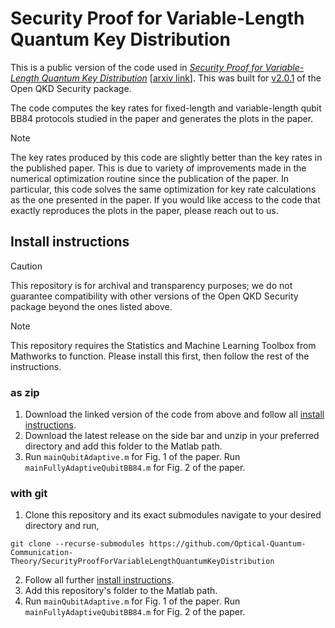 # Security Proof for Variable-Length Quantum Key Distribution

This is a public version of the code used in *[Security Proof for Variable-Length Quantum Key Distribution](https://journals.aps.org/prresearch/abstract/10.1103/PhysRevResearch.6.023002)* \[[arxiv link](https://arxiv.org/abs/2311.01600)]. This was built for [v2.0.1](https://github.com/Optical-Quantum-Communication-Theory/openQKDsecurity/releases/tag/v2.0.1) of the Open QKD Security package.

The code computes the key rates for fixed-length and variable-length qubit BB84 protocols studied in the paper and generates the plots in the paper.

> [!NOTE]
> The key rates produced by this code are slightly better than the key rates in the published paper. This is due to variety of improvements made in the numerical optimization routine since the publication of the paper. In particular, this code solves the same optimization for key rate calculations as the one presented in the paper. If you would like access to the code that exactly reproduces the plots in the paper, please reach out to us.

## Install instructions
> [!CAUTION]
> This repository is for archival and transparency purposes; we do not guarantee compatibility with other versions of the Open QKD Security package beyond the ones listed above.

> [!NOTE]
> This repository requires the Statistics and Machine Learning Toolbox from Mathworks to function. Please install this first, then follow the rest of the instructions.

### as zip
1. Download the linked version of the code from above and follow all [install instructions](https://github.com/Optical-Quantum-Communication-Theory/openQKDsecurity/commit/bb1c6490c6bffb0661cef52f6b48de41b5e78027).
2. Download the latest release on the side bar and unzip in your preferred directory and add this folder to the Matlab path.
3.  Run `mainQubitAdaptive.m` for Fig. 1 of the paper. Run `mainFullyAdaptiveQubitBB84.m` for Fig. 2 of the paper.


### with git
1. Clone this repository and its exact submodules navigate to your desired directory and run,
```
git clone --recurse-submodules https://github.com/Optical-Quantum-Communication-Theory/SecurityProofForVariableLengthQuantumKeyDistribution
```
2. Follow all further [install instructions](https://github.com/Optical-Quantum-Communication-Theory/openQKDsecurity/commit/bb1c6490c6bffb0661cef52f6b48de41b5e78027).
3. Add this repository's folder to the Matlab path.
4. Run `mainQubitAdaptive.m` for Fig. 1 of the paper. Run `mainFullyAdaptiveQubitBB84.m` for Fig. 2 of the paper.
